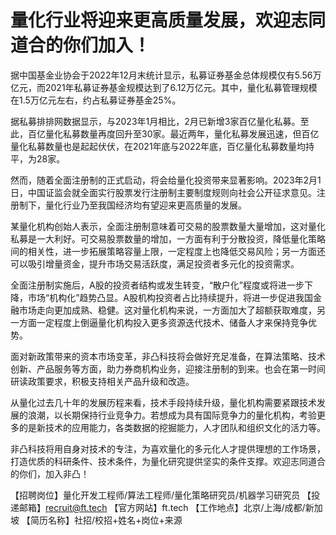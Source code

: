 # 量化行业将迎来更高质量发展，欢迎志同道合的你们加入！

据中国基金业协会于2022年12月末统计显示，私募证券基金总体规模仅有5.56万亿元，而2021年私募证券基金规模达到了6.12万亿元。其中，量化私募管理规模在1.5万亿元左右，约占私募证券基金25%。

据私募排排网数据显示，与2023年1月相比，2月已新增3家百亿量化私募。至此，百亿量化私募数量再度回升至30家。最近两年，量化私募发展迅速，但百亿量化私募数量也是起起伏伏，在2021年底与2022年底，百亿量化私募数量均持平，为28家。

然而，随着全面注册制的正式启动，将会给量化投资带来显著影响。2023年2月1日，中国证监会就全面实行股票发行注册制主要制度规则向社会公开征求意见。注册制下，量化行业乃至我国经济均有望迎来更高质量的发展。

某量化机构创始人表示，全面注册制意味着可交易的股票数量大量增加，这对量化私募是一大利好。可交易股票数量的增加，一方面有利于分散投资，降低量化策略间的相关性，进一步拓展策略容量上限，一定程度上也降低交易风险；另一方面还可以吸引增量资金，提升市场交易活跃度，满足投资者多元化的投资需求。

全面注册制实施后，A股的投资者结构或发生转变，“散户化”程度或将进一步下降，市场“机构化”趋势凸显。A股机构投资者占比持续提升，将进一步促进我国金融市场走向更加成熟、稳健。这对量化机构来说，一方面加大了超额获取难度，另一方面一定程度上倒逼量化机构投入更多资源迭代技术、储备人才来保持竞争优势。

面对新政策带来的资本市场变革，非凸科技将会做好充足准备，在算法策略、技术创新、产品服务等方面，助力券商机构业务，迎接注册制的到来。也会在第一时间研读政策要求，积极支持相关产品升级和改造。

从量化过去几十年的发展历程来看，技术手段持续升级，量化机构需要紧跟技术发展的浪潮，以长期保持行业竞争力。若想成为具有国际竞争力的量化机构，考验更多的是新技术的应用能力，各类数据的挖掘能力，人才团队和组织文化的活力等。

非凸科技将用自身对技术的专注，为喜欢量化的多元化人才提供理想的工作场景，打造优质的科研条件、技术条件，为量化研究提供坚实的条件支撑。欢迎志同道合的你们，加入非凸！

【招聘岗位】量化开发工程师/算法工程师/量化策略研究员/机器学习研究员
【投递邮箱】recruit@ft.tech
【官方网站】ft.tech
【工作地点】北京/上海/成都/新加坡
【简历名称】社招/校招+姓名+岗位+来源















